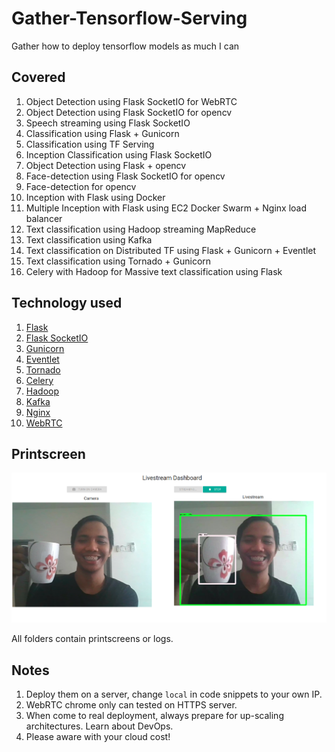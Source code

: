 # Gather-Tensorflow-Serving
Gather how to deploy tensorflow models as much I can

## Covered

1. Object Detection using Flask SocketIO for WebRTC
2. Object Detection using Flask SocketIO for opencv
3. Speech streaming using Flask SocketIO
4. Classification using Flask + Gunicorn
5. Classification using TF Serving
6. Inception Classification using Flask SocketIO
7. Object Detection using Flask + opencv
8. Face-detection using Flask SocketIO for opencv
9. Face-detection for opencv
10. Inception with Flask using Docker
11. Multiple Inception with Flask using EC2 Docker Swarm + Nginx load balancer
12. Text classification using Hadoop streaming MapReduce
13. Text classification using Kafka
14. Text classification on Distributed TF using Flask + Gunicorn + Eventlet
15. Text classification using Tornado + Gunicorn
16. Celery with Hadoop for Massive text classification using Flask

## Technology used

1. [Flask](http://flask.pocoo.org/)
2. [Flask SocketIO](https://flask-socketio.readthedocs.io/)
3. [Gunicorn](https://gunicorn.org/)
4. [Eventlet](http://eventlet.net/)
5. [Tornado](https://www.tornadoweb.org/)
6. [Celery](http://www.celeryproject.org/)
7. [Hadoop](https://hadoop.apache.org/)
8. [Kafka](https://kafka.apache.org/)
9. [Nginx](https://www.nginx.com/)
10. [WebRTC](https://webrtc.org/)

## Printscreen

![alt text](1.object-detection-flasksocketio-webrtc/screenshot.png)

All folders contain printscreens or logs.

## Notes

1. Deploy them on a server, change `local` in code snippets to your own IP.
2. WebRTC chrome only can tested on HTTPS server.
3. When come to real deployment, always prepare for up-scaling architectures. Learn about DevOps.
4. Please aware with your cloud cost!
